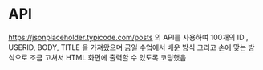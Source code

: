 # API
https://jsonplaceholder.typicode.com/posts 의 API를 사용하여 100개의 ID , USERID, BODY, TITLE 을 가져왔으며 금일 수업에서 배운 방식 그리고 손에 맞는 방식으로 조금 고쳐서
HTML 화면에 출력할 수 있도록 코딩했음
